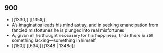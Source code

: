 ## 900
- [[1330]] [[1350]] 
- A’s imagination leads his mind astray, and in seeking emancipation from fancied misfortunes he is plunged into real misfortunes
- A, given all he thought necessary for his happiness, finds there is still something lacking—something in himself
- [[150]] [[634]] [[1348 | 1348a]] 

